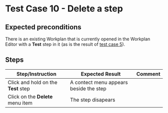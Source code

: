 # Test Case 10 - Delete a step

## Expected preconditions

There is an existing Workplan that is currently opened in the Workplan Editor with a **Test** step in it (as is the result of [test case 5](05_add_a_new_step_to_the_workplan.md)).

## Steps

| Step/Instruction | Expected Result | Comment |
|------------------|-----------------|---------|
| Click and hold on the **Test** step | A contect menu appears beside the step ||
| Click on the **Delete** menu item | The step disapears ||
